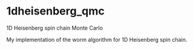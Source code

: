 # 1dheisenberg_qmc
1D Heisenberg spin chain Monte Carlo

My implementation of the worm algorithm for 1D Heisenberg spin chain.
